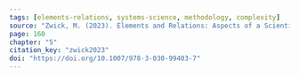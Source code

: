 ```yaml
---
tags: [elements-relations, systems-science, methodology, complexity]
source: "Zwick, M. (2023). Elements and Relations: Aspects of a Scientific Metaphysics (Vol. 35). Springer International Publishing."
page: 160
chapter: "5"
citation_key: "zwick2023"
doi: "https://doi.org/10.1007/978-3-030-99403-7"
---
```


